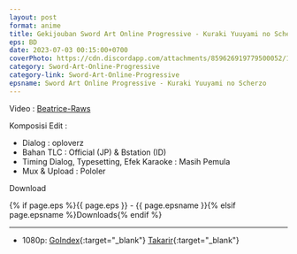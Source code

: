 ```yaml
---
layout: post
format: anime
title: Gekijouban Sword Art Online Progressive - Kuraki Yuuyami no Scherzo BD
eps: BD
date: 2023-07-03 00:15:00+0700
coverPhoto: https://cdn.discordapp.com/attachments/859626919779500052/1124731400906608742/Sword_Art_Online_Progressive_Kuraki_Yuuyami_no_Scherzo_001_12210.png
category: Sword-Art-Online-Progressive
category-link: Sword-Art-Online-Progressive
epsname: Sword Art Online Progressive - Kuraki Yuuyami no Scherzo
---
```


Video :
[Beatrice-Raws](https://nyaa.si/view/1685626)

Komposisi Edit :
- Dialog : oploverz
- Bahan TLC : Official (JP) & Bstation (ID)
- Timing Dialog, Typesetting, Efek Karaoke : Masih Pemula
- Mux & Upload : Pololer

Download

{% if page.eps %}{{ page.eps }} - {{ page.epsname }}{% elsif page.epsname %}Downloads{% endif %}

---
- 1080p: [GoIndex](https://ouo.io/QxlN4R){:target="_blank"} [Takarir](https://ouo.io/ZVZTlp){:target="_blank"}

